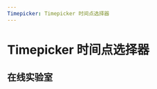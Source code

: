 ```yaml
---
Timepicker: Timepicker 时间点选择器
---
```

# Timepicker 时间点选择器

## 在线实验室
<ClientOnly>
<ams-config name="timepicker" type="field"/>
</ClientOnly>